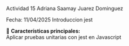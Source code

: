 Actividad 15
Adriana Saamay Juarez Dominguez

Fecha: 11/04/2025
Introduccion jest

📌 **Características principales:**  
Aplicar pruebas unitarias con jest en Javascript
